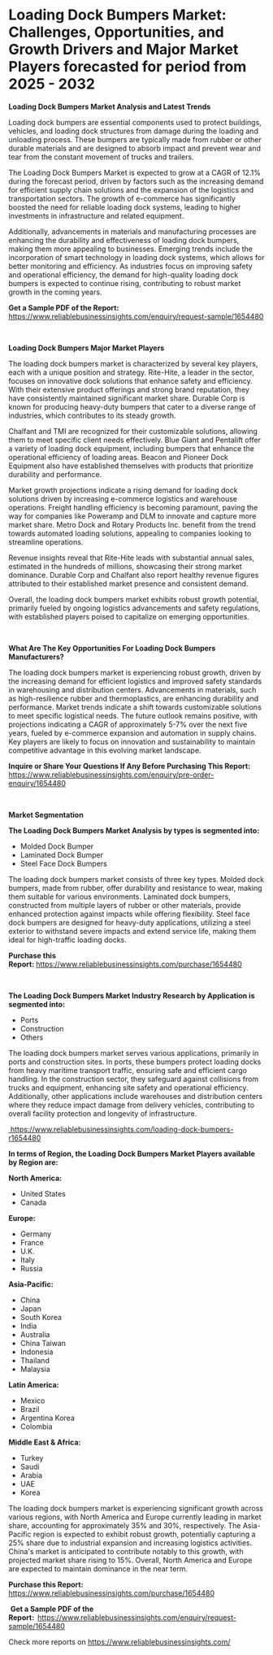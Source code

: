 <p><h1>Loading Dock Bumpers Market: Challenges, Opportunities, and Growth Drivers and Major Market Players forecasted for period from 2025 - 2032</h1></p><p><strong>Loading Dock Bumpers Market Analysis and Latest Trends</strong></p>
<p><p>Loading dock bumpers are essential components used to protect buildings, vehicles, and loading dock structures from damage during the loading and unloading process. These bumpers are typically made from rubber or other durable materials and are designed to absorb impact and prevent wear and tear from the constant movement of trucks and trailers.</p><p>The Loading Dock Bumpers Market is expected to grow at a CAGR of 12.1% during the forecast period, driven by factors such as the increasing demand for efficient supply chain solutions and the expansion of the logistics and transportation sectors. The growth of e-commerce has significantly boosted the need for reliable loading dock systems, leading to higher investments in infrastructure and related equipment.</p><p>Additionally, advancements in materials and manufacturing processes are enhancing the durability and effectiveness of loading dock bumpers, making them more appealing to businesses. Emerging trends include the incorporation of smart technology in loading dock systems, which allows for better monitoring and efficiency. As industries focus on improving safety and operational efficiency, the demand for high-quality loading dock bumpers is expected to continue rising, contributing to robust market growth in the coming years.</p></p>
<p><strong>Get a Sample PDF of the Report:&nbsp;</strong> <a href="https://www.reliablebusinessinsights.com/enquiry/request-sample/1654480?utm_campaign=2755&utm_medium=2&utm_source=Github&utm_content=ia&utm_term=23022025&utm_id=loading-dock-bumpers">https://www.reliablebusinessinsights.com/enquiry/request-sample/1654480</a></p>
<p>&nbsp;</p>
<p><strong>Loading Dock Bumpers Major Market Players</strong></p>
<p><p>The loading dock bumpers market is characterized by several key players, each with a unique position and strategy. Rite-Hite, a leader in the sector, focuses on innovative dock solutions that enhance safety and efficiency. With their extensive product offerings and strong brand reputation, they have consistently maintained significant market share. Durable Corp is known for producing heavy-duty bumpers that cater to a diverse range of industries, which contributes to its steady growth.</p><p>Chalfant and TMI are recognized for their customizable solutions, allowing them to meet specific client needs effectively. Blue Giant and Pentalift offer a variety of loading dock equipment, including bumpers that enhance the operational efficiency of loading areas. Beacon and Pioneer Dock Equipment also have established themselves with products that prioritize durability and performance.</p><p>Market growth projections indicate a rising demand for loading dock solutions driven by increasing e-commerce logistics and warehouse operations. Freight handling efficiency is becoming paramount, paving the way for companies like Poweramp and DLM to innovate and capture more market share. Metro Dock and Rotary Products Inc. benefit from the trend towards automated loading solutions, appealing to companies looking to streamline operations.</p><p>Revenue insights reveal that Rite-Hite leads with substantial annual sales, estimated in the hundreds of millions, showcasing their strong market dominance. Durable Corp and Chalfant also report healthy revenue figures attributed to their established market presence and consistent demand.</p><p>Overall, the loading dock bumpers market exhibits robust growth potential, primarily fueled by ongoing logistics advancements and safety regulations, with established players poised to capitalize on emerging opportunities.</p></p>
<p>&nbsp;</p>
<p><strong>What Are The Key Opportunities For Loading Dock Bumpers Manufacturers?</strong></p>
<p><p>The loading dock bumpers market is experiencing robust growth, driven by the increasing demand for efficient logistics and improved safety standards in warehousing and distribution centers. Advancements in materials, such as high-resilience rubber and thermoplastics, are enhancing durability and performance. Market trends indicate a shift towards customizable solutions to meet specific logistical needs. The future outlook remains positive, with projections indicating a CAGR of approximately 5-7% over the next five years, fueled by e-commerce expansion and automation in supply chains. Key players are likely to focus on innovation and sustainability to maintain competitive advantage in this evolving market landscape.</p></p>
<p><strong>Inquire or Share Your Questions If Any Before Purchasing This Report:</strong> <a href="https://www.reliablebusinessinsights.com/enquiry/pre-order-enquiry/1654480?utm_campaign=2755&utm_medium=2&utm_source=Github&utm_content=ia&utm_term=23022025&utm_id=loading-dock-bumpers">https://www.reliablebusinessinsights.com/enquiry/pre-order-enquiry/1654480</a></p>
<p>&nbsp;</p>
<p><strong>Market Segmentation</strong></p>
<p><strong>The Loading Dock Bumpers Market Analysis by types is segmented into:</strong></p>
<p><ul><li>Molded Dock Bumper</li><li>Laminated Dock Bumper</li><li>Steel Face Dock Bumpers</li></ul></p>
<p><p>The loading dock bumpers market consists of three key types. Molded dock bumpers, made from rubber, offer durability and resistance to wear, making them suitable for various environments. Laminated dock bumpers, constructed from multiple layers of rubber or other materials, provide enhanced protection against impacts while offering flexibility. Steel face dock bumpers are designed for heavy-duty applications, utilizing a steel exterior to withstand severe impacts and extend service life, making them ideal for high-traffic loading docks.</p></p>
<p><strong>Purchase this Report:&nbsp;</strong><a href="https://www.reliablebusinessinsights.com/purchase/1654480?utm_campaign=2755&utm_medium=2&utm_source=Github&utm_content=ia&utm_term=23022025&utm_id=loading-dock-bumpers">https://www.reliablebusinessinsights.com/purchase/1654480</a></p>
<p>&nbsp;</p>
<p><strong>The Loading Dock Bumpers Market Industry Research by Application is segmented into:</strong></p>
<p><ul><li>Ports</li><li>Construction</li><li>Others</li></ul></p>
<p><p>The loading dock bumpers market serves various applications, primarily in ports and construction sites. In ports, these bumpers protect loading docks from heavy maritime transport traffic, ensuring safe and efficient cargo handling. In the construction sector, they safeguard against collisions from trucks and equipment, enhancing site safety and operational efficiency. Additionally, other applications include warehouses and distribution centers where they reduce impact damage from delivery vehicles, contributing to overall facility protection and longevity of infrastructure.</p></p>
<p><a href="https://www.reliablebusinessinsights.com/loading-dock-bumpers-r1654480?utm_campaign=2755&utm_medium=2&utm_source=Github&utm_content=ia&utm_term=23022025&utm_id=loading-dock-bumpers">&nbsp;https://www.reliablebusinessinsights.com/loading-dock-bumpers-r1654480</a></p>
<p><strong>In terms of Region, the Loading Dock Bumpers Market Players available by Region are:</strong></p>
<p>
    <p> <strong> North America: </strong>
        <ul>
            <li>United States</li>
            <li>Canada</li>
        </ul>
        </p> 
    <p> <strong> Europe: </strong>
        <ul>
            <li>Germany</li>
            <li>France</li>
            <li>U.K.</li>
            <li>Italy</li>
            <li>Russia</li>
        </ul>
        </p> 
    <p> <strong> Asia-Pacific: </strong>
        <ul>
            <li>China</li>
            <li>Japan</li>
            <li>South Korea</li>
            <li>India</li>
            <li>Australia</li>
            <li>China Taiwan</li>
            <li>Indonesia</li>
            <li>Thailand</li>
            <li>Malaysia</li>
        </ul>
        </p> 
    <p> <strong> Latin America: </strong>
        <ul>
            <li>Mexico</li>
            <li>Brazil</li>
            <li>Argentina Korea</li>
            <li>Colombia</li>
        </ul>
        </p> 
    <p> <strong> Middle East & Africa: </strong>
        <ul>
            <li>Turkey</li>
            <li>Saudi</li>
            <li>Arabia</li>
            <li>UAE</li>
            <li>Korea</li>
        </ul>
    </p>
    </p>
<p><p>The loading dock bumpers market is experiencing significant growth across various regions, with North America and Europe currently leading in market share, accounting for approximately 35% and 30%, respectively. The Asia-Pacific region is expected to exhibit robust growth, potentially capturing a 25% share due to industrial expansion and increasing logistics activities. China's market is anticipated to contribute notably to this growth, with projected market share rising to 15%. Overall, North America and Europe are expected to maintain dominance in the near term.</p></p>
<p><strong>Purchase this Report: </strong><a href="https://www.reliablebusinessinsights.com/purchase/1654480?utm_campaign=2755&utm_medium=2&utm_source=Github&utm_content=ia&utm_term=23022025&utm_id=loading-dock-bumpers">https://www.reliablebusinessinsights.com/purchase/1654480</a></p>
<p>&nbsp;<strong>Get a Sample PDF of the Report:&nbsp;&nbsp;</strong><a href="https://www.reliablebusinessinsights.com/enquiry/request-sample/1654480?utm_campaign=2755&utm_medium=2&utm_source=Github&utm_content=ia&utm_term=23022025&utm_id=loading-dock-bumpers">https://www.reliablebusinessinsights.com/enquiry/request-sample/1654480</a></p>
<p><strong></strong></p>
<p>Check more reports on <a href="https://www.reliablebusinessinsights.com/?utm_campaign=2755&utm_medium=2&utm_source=Github&utm_content=ia&utm_term=23022025&utm_id=loading-dock-bumpers">https://www.reliablebusinessinsights.com/</a></p>